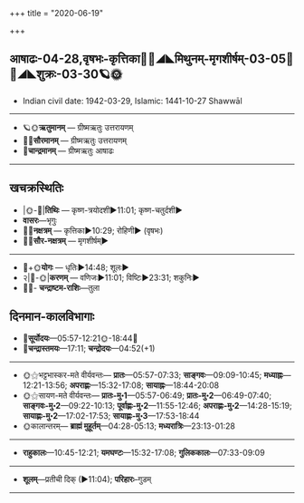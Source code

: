 +++
title = "2020-06-19"

+++
## आषाढः-04-28,वृषभः-कृत्तिका🌛🌌◢◣मिथुनम्-मृगशीर्षम्-03-05🌌🌞◢◣शुक्रः-03-30🪐🌞
- Indian civil date: 1942-03-29, Islamic: 1441-10-27 Shawwāl
___________________
- 🪐🌞**ऋतुमानम्** — ग्रीष्मऋतुः उत्तरायणम्
- 🌌🌞**सौरमानम्** — ग्रीष्मऋतुः उत्तरायणम्
- 🌛**चान्द्रमानम्** — ग्रीष्मऋतुः आषाढः
___________________


## खचक्रस्थितिः
- |🌞-🌛|**तिथिः** — कृष्ण-त्रयोदशी►11:01; कृष्ण-चतुर्दशी►  
- **वासरः**—भृगुः  
- 🌌🌛**नक्षत्रम्** — कृत्तिका►10:29; रोहिणी► (वृषभः)  
- 🌌🌞**सौर-नक्षत्रम्** — मृगशीर्षम्►  
___________________
- 🌛+🌞**योगः** — धृतिः►14:48; शूलः►  
- २|🌛-🌞|**करणम्** — वणिजः►11:01; विष्टिः►23:31; शकुनिः►  
- 🌌🌛- **चन्द्राष्टम-राशिः**—तुला  


## दिनमान-कालविभागाः
- 🌅**सूर्योदयः**—05:57-12:21🌞️-18:44🌇  
- 🌛**चन्द्रास्तमयः**—17:11; **चन्द्रोदयः**—04:52(+1)  
___________________
- 🌞⚝भट्टभास्कर-मते वीर्यवन्तः— **प्रातः**—05:57-07:33; **साङ्गवः**—09:09-10:45; **मध्याह्नः**—12:21-13:56; **अपराह्णः**—15:32-17:08; **सायाह्नः**—18:44-20:08  
- 🌞⚝सायण-मते वीर्यवन्तः— **प्रातः-मु॰1**—05:57-06:49; **प्रातः-मु॰2**—06:49-07:40; **साङ्गवः-मु॰2**—09:22-10:13; **पूर्वाह्णः-मु॰2**—11:55-12:46; **अपराह्णः-मु॰2**—14:28-15:19; **सायाह्णः-मु॰2**—17:02-17:53; **सायाह्णः-मु॰3**—17:53-18:44  
- 🌞कालान्तरम्— **ब्राह्मं मुहूर्तम्**—04:28-05:13; **मध्यरात्रिः**—23:13-01:28  
___________________
- **राहुकालः**—10:45-12:21; **यमघण्टः**—15:32-17:08; **गुलिककालः**—07:33-09:09  
___________________
- **शूलम्**—प्रतीची दिक् (►11:04); **परिहारः**–गुडम्  
___________________
